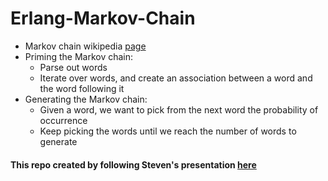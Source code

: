 # Erlang-Markov-Chain

* Markov chain wikipedia [page](https://en.wikipedia.org/wiki/Markov_chain)
* Priming the Markov chain:
  * Parse out words
  * Iterate over words, and create an association between a word and the word following it
* Generating the Markov chain:
  * Given a word, we want to pick from the next word the probability of occurrence
  * Keep picking the words until we reach the number of words to generate


#### This repo created by following Steven's presentation [here](https://www.youtube.com/watch?v=0YpCBRJJtPg)
